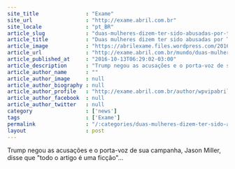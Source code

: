 ```yaml
---
site_title               : "Exame"
site_url                 : "http://exame.abril.com.br"
site_locale              : "pt_BR"
article_slug             : "duas-mulheres-dizem-ter-sido-abusadas-por-trump-segundo-nyt"
article_title            : "Duas mulheres dizem ter sido abusadas por Trump, segundo NYT"
article_image            : "https://abrilexame.files.wordpress.com/2016/10/size_960_16_9_trump3.jpg?quality=70&strip=all&w=960"
article_url              : "http://exame.abril.com.br/mundo/duas-mulheres-dizem-ter-sido-abusadas-por-trump-segundo-nyt/"
article_published_at     : "2016-10-13T06:29:02-03:00"
article_description      : "Trump negou as acusações e o porta-voz de sua campanha, Jason Miller, disse que 'todo o artigo é uma ficção'..."
article_author_name      : ""
article_author_image     : null
article_author_biography : null
article_author_profile   : "http://exame.abril.com.br/author/wpvipabril/"
article_author_facebook  : null
article_author_twitter   : null
category                 : ['news']
tags                     : ['Exame']
permalink                : "/:categories/duas-mulheres-dizem-ter-sido-abusadas-por-trump-segundo-nyt/"
layout                   : post
---
```


Trump negou as acusações e o porta-voz de sua campanha, Jason Miller, disse que "todo o artigo é uma ficção"...

